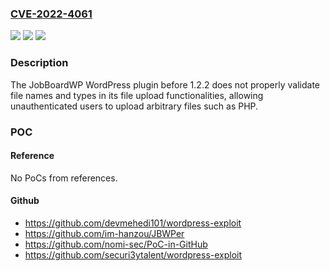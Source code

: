 ### [CVE-2022-4061](https://cve.mitre.org/cgi-bin/cvename.cgi?name=CVE-2022-4061)
![](https://img.shields.io/static/v1?label=Product&message=JobBoardWP&color=blue)
![](https://img.shields.io/static/v1?label=Version&message=%3D%200%20&color=brighgreen)
![](https://img.shields.io/static/v1?label=Vulnerability&message=CWE-434%20Unrestricted%20Upload%20of%20File%20with%20Dangerous%20Type&color=brighgreen)

### Description

The JobBoardWP WordPress plugin before 1.2.2 does not properly validate file names and types in its file upload functionalities, allowing unauthenticated users to upload arbitrary files such as PHP.

### POC

#### Reference
No PoCs from references.

#### Github
- https://github.com/devmehedi101/wordpress-exploit
- https://github.com/im-hanzou/JBWPer
- https://github.com/nomi-sec/PoC-in-GitHub
- https://github.com/securi3ytalent/wordpress-exploit

